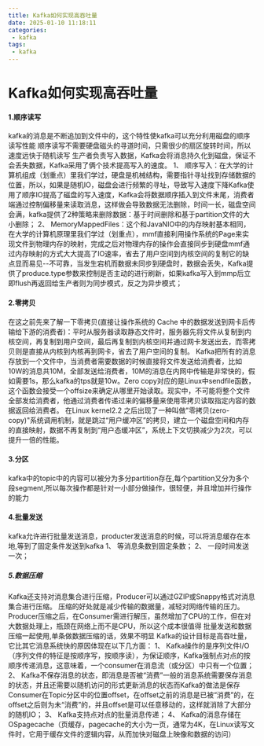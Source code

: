 ```yaml
---
title: Kafka如何实现高吞吐量
date: 2025-01-10 11:18:11
categories:
 - kafka
tags: 
 - kafka
---
```


# Kafka如何实现高吞吐量
#### 1.顺序读写
kafka的消息是不断追加到文件中的，这个特性使kafka可以充分利用磁盘的顺序读写性能
顺序读写不需要硬盘磁头的寻道时间，只需很少的扇区旋转时间，所以速度远快于随机读写
生产者负责写入数据，Kafka会将消息持久化到磁盘，保证不会丢失数据，Kafka采用了俩个技术提高写入的速度。
1、 顺序写入：在大学的计算机组成（划重点）里我们学过，硬盘是机械结构，需要指针寻址找到存储数据的位置，所以，如果是随机IO，磁盘会进行频繁的寻址，导致写入速度下降Kafka使用了顺序IO提高了磁盘的写入速度，Kafka会将数据顺序插入到文件末尾，消费者端通过控制偏移量来读取消息，这样做会导致数据无法删除，时间一长，磁盘空间会满，kafka提供了2种策略来删除数据：基于时间删除和基于partition文件的大小删除；
2、 MemoryMappedFiles：这个和JavaNIO中的内存映射基本相同，在大学的计算机原理里我们学过（划重点），mmf直接利用操作系统的Page来实现文件到物理内存的映射，完成之后对物理内存的操作会直接同步到硬盘mmf通过内存映射的方式大大提高了IO速率，省去了用户空间到内核空间的复制它的缺点显而易见--不可靠，当发生宕机而数据未同步到硬盘时，数据会丢失，Kafka提供了produce.type参数来控制是否主动的进行刷新，如果kafka写入到mmp后立即flush再返回给生产者则为同步模式，反之为异步模式；
#### 2.零拷贝
在这之前先来了解一下零拷贝(直接让操作系统的 Cache 中的数据发送到网卡后传输给下游的消费者)：平时从服务器读取静态文件时，服务器先将文件从复制到内核空间，再复制到用户空间，最后再复制到内核空间并通过网卡发送出去，而零拷贝则是直接从内核到内核再到网卡，省去了用户空间的复制。
Kafka把所有的消息存放到一个文件中，当消费者需要数据的时候直接将文件发送给消费者，比如10W的消息共10M，全部发送给消费者，10M的消息在内网中传输是非常快的，假如需要1s，那么kafka的tps就是10w。Zero copy对应的是Linux中sendfile函数，这个函数会接受一个offsize来确定从哪里开始读取。现实中，不可能将整个文件全部发给消费者，他通过消费者传递过来的偏移量来使用零拷贝读取指定内容的数据返回给消费者。
在Linux kernel2.2 之后出现了一种叫做"零拷贝(zero-copy)"系统调用机制，就是跳过“用户缓冲区”的拷贝，建立一个磁盘空间和内存的直接映射，数据不再复制到“用户态缓冲区”，系统上下文切换减少为2次，可以提升一倍的性能。
#### 3.分区
kafka中的topic中的内容可以被分为多分partition存在,每个partition又分为多个段segment,所以每次操作都是针对一小部分做操作，很轻便，并且增加并行操作的能力
#### 4.批量发送
kafka允许进行批量发送消息，producter发送消息的时候，可以将消息缓存在本地,等到了固定条件发送到kafka
1、 等消息条数到固定条数；
2、 一段时间发送一次；
##### 5.数据压缩
Kafka还支持对消息集合进行压缩，Producer可以通过GZIP或Snappy格式对消息集合进行压缩。
压缩的好处就是减少传输的数据量，减轻对网络传输的压力。
Producer压缩之后，在Consumer需进行解压，虽然增加了CPU的工作，但在对大数据处理上，瓶颈在网络上而不是CPU，所以这个成本很值得
批量发送和数据压缩一起使用,单条做数据压缩的话，效果不明显
Kafka的设计目标是高吞吐量，它比其它消息系统快的原因体现在以下几方面：
1、 Kafka操作的是序列文件I/O（序列文件的特征是按顺序写，按顺序读），为保证顺序，Kafka强制点对点的按顺序传递消息，这意味着，一个consumer在消息流（或分区）中只有一个位置；
2、 Kafka不保存消息的状态，即消息是否被“消费”一般的消息系统需要保存消息的状态，并且还需要以随机访问的形式更新消息的状态而Kafka的做法是保存Consumer在Topic分区中的位置offset，在offset之前的消息是已被“消费”的，在offset之后则为未“消费”的，并且offset是可以任意移动的，这样就消除了大部分的随机IO；
3、 Kafka支持点对点的批量消息传递；
4、 Kafka的消息存储在OSpagecache（页缓存，pagecache的大小为一页，通常为4K，在Linux读写文件时，它用于缓存文件的逻辑内容，从而加快对磁盘上映像和数据的访问）